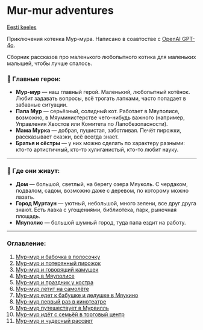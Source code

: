 # Mur-mur adventures

[Eesti keeles](./eesti/README.md)

Приключения котенка Мур-мура. Написано в соавтостве с [OpenAI GPT-4o](https://chatgpt.com/).

Сборник рассказов про маленького любопытного котика для маленьких малышей, чтобы лучше спалось.

### 🐾 Главные герои:
- **Мур-мур** — наш главный герой. Маленький, любопытный котёнок. Любит задавать вопросы, всё трогать лапками, часто попадает в забавные ситуации.
- **Папа Мур** — серьёзный, солидный кот. Работает в Мяуполисе, возможно, в Мяуминистерстве чего-нибудь важного (например, Управления Хвостов или Комитета по Лапобезопасности).
- **Мама Мурка** — добрая, пушистая, заботливая. Печёт пирожки, рассказывает сказки, всё всегда знает.
- **Братья и сёстры** — у них можно сделать по характеру разными: кто-то артистичный, кто-то хулиганистый, кто-то любит науку.

---

### 🏡 Где они живут:
- **Дом** — большой, светлый, на берегу озера Мяуколь. С чердаком, подвалом, садом, возможно даже с деревом, по которому можно лазать.
- **Город Муртаун** — уютный, небольшой, много зелени, все друг друга знают. Есть лавка с угощениями, библиотека, парк, рыночная площадь.
- **Мяуполис** — большой шумный город, туда папа ездит на работу.

---

### Оглавление:

1. [Мур-мур и бабочка в полосочку](./stories/story-1.md)
1. [Мур-мур и потерянный пирожок](./stories/story-2.md)
1. [Мур-мур и говорящий камушек](./stories/story-3.md)
1. [Мур-мур в Мяуполисе](./stories/story-4.md)
1. [Мур-мур и праздник у костра](./stories/story-5.md)
1. [Мур-мур летит на самолёте](./stories/story-6.md)
1. [Мур-мур едет к бабушке и дедушке в Мяукино](./stories/story-7.md)
1. [Мур-мур первый раз в кинотеатре](./stories/story-8.md)
1. [Мур-мур путешествует в Мурвилль](./stories/story-9.md)
1. [Мур-мур идёт с семьёй в торговый центр](./stories/story-10.md)
1. [Мур-мур и чудесный рассвет](./stories/story-11.md)
